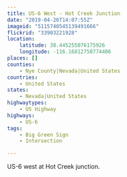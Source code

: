```yaml
---
title: US-6 West - Hot Creek Junction
date: "2019-04-26T14:07:55Z"
imageid: "5115740545139491666"
flickrid: "33903221928"
location:
    latitude: 38.445255076175926
    longitude: -116.16812750774406
places: []
counties:
    - Nye County|Nevada|United States
countries:
    - United States
states:
    - Nevada|United States
highwaytypes:
    - US Highway
highways:
    - US-6
tags:
    - Big Green Sign
    - Intersection

---
```

US-6 west at Hot Creek junction.